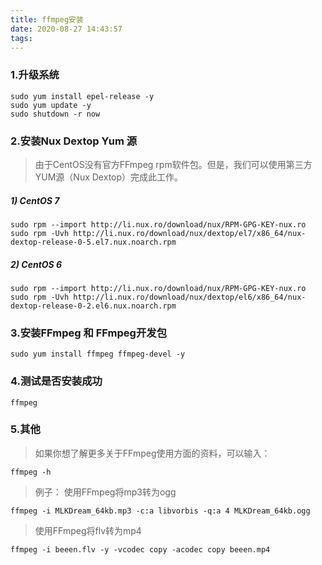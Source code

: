 ```yaml
---
title: ffmpeg安装
date: 2020-08-27 14:43:57
tags:
---
```

### 1.升级系统
```
sudo yum install epel-release -y
sudo yum update -y
sudo shutdown -r now
```

### 2.安装Nux Dextop Yum 源

> 由于CentOS没有官方FFmpeg rpm软件包。但是，我们可以使用第三方YUM源（Nux Dextop）完成此工作。

##### 1) CentOS 7
```
sudo rpm --import http://li.nux.ro/download/nux/RPM-GPG-KEY-nux.ro
sudo rpm -Uvh http://li.nux.ro/download/nux/dextop/el7/x86_64/nux-dextop-release-0-5.el7.nux.noarch.rpm
```

##### 2) CentOS 6
```
sudo rpm --import http://li.nux.ro/download/nux/RPM-GPG-KEY-nux.ro
sudo rpm -Uvh http://li.nux.ro/download/nux/dextop/el6/x86_64/nux-dextop-release-0-2.el6.nux.noarch.rpm
```
### 3.安装FFmpeg 和 FFmpeg开发包
```
sudo yum install ffmpeg ffmpeg-devel -y
```

### 4.测试是否安装成功
```
ffmpeg
```
### 5.其他
> 如果你想了解更多关于FFmpeg使用方面的资料，可以输入：
```
ffmpeg -h
```

> 例子：
使用FFmpeg将mp3转为ogg
```
ffmpeg -i MLKDream_64kb.mp3 -c:a libvorbis -q:a 4 MLKDream_64kb.ogg
```
> 使用FFmpeg将flv转为mp4
```
ffmpeg -i beeen.flv -y -vcodec copy -acodec copy beeen.mp4
```

